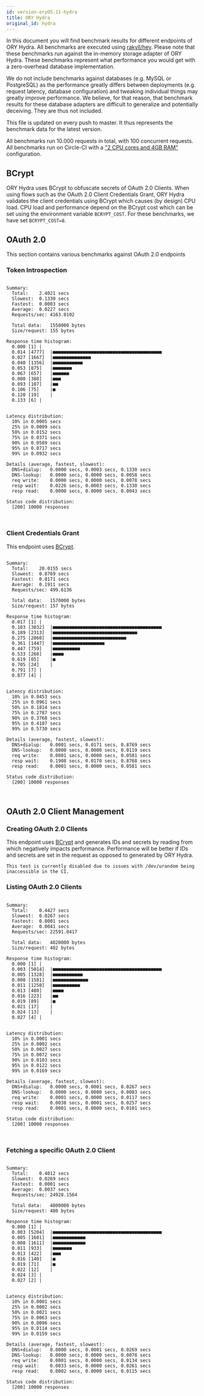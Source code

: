 ```yaml
---
id: version-oryOS.11-hydra
title: ORY Hydra
original_id: hydra
---
```


In this document you will find benchmark results for different endpoints of ORY Hydra. All benchmarks are executed
using [rakyll/hey](https://github.com/rakyll/hey). Please note that these benchmarks run against the in-memory storage
adapter of ORY Hydra. These benchmarks represent what performance you would get with a zero-overhead database implementation.

We do not include benchmarks against databases (e.g. MySQL or PostgreSQL) as the performance greatly differs between
deployments (e.g. request latency, database configuration) and tweaking individual things may greatly improve performance.
We believe, for that reason, that benchmark results for these database adapters are difficult to generalize and potentially
deceiving. They are thus not included.

This file is updated on every push to master. It thus represents the benchmark data for the latest version.

All benchmarks run 10.000 requests in total, with 100 concurrent requests. All benchmarks run on Circle-CI with a
["2 CPU cores and 4GB RAM"](https://support.circleci.com/hc/en-us/articles/360000489307-Why-do-my-tests-take-longer-to-run-on-CircleCI-than-locally-)
configuration.

## BCrypt

ORY Hydra uses BCrypt to obfuscate secrets of OAuth 2.0 Clients. When using flows such as the OAuth 2.0 Client Credentials
Grant, ORY Hydra validates the client credentials using BCrypt which causes (by design) CPU load. CPU load and performance
depend on the BCrypt cost which can be set using the environment variable `BCRYPT_COST`. For these benchmarks,
we have set `BCRYPT_COST=8`.

## OAuth 2.0

This section contains various benchmarks against OAuth 2.0 endpoints

### Token Introspection

```

Summary:
  Total:	2.4021 secs
  Slowest:	0.1330 secs
  Fastest:	0.0003 secs
  Average:	0.0227 secs
  Requests/sec:	4163.0102

  Total data:	1550000 bytes
  Size/request:	155 bytes

Response time histogram:
  0.000 [1]	|
  0.014 [4777]	|■■■■■■■■■■■■■■■■■■■■■■■■■■■■■■■■■■■■■■■■
  0.027 [1667]	|■■■■■■■■■■■■■■
  0.040 [1356]	|■■■■■■■■■■■
  0.053 [875]	|■■■■■■■
  0.067 [657]	|■■■■■■
  0.080 [380]	|■■■
  0.093 [187]	|■■
  0.106 [75]	|■
  0.120 [19]	|
  0.133 [6]	|


Latency distribution:
  10% in 0.0005 secs
  25% in 0.0009 secs
  50% in 0.0152 secs
  75% in 0.0371 secs
  90% in 0.0589 secs
  95% in 0.0717 secs
  99% in 0.0932 secs

Details (average, fastest, slowest):
  DNS+dialup:	0.0000 secs, 0.0003 secs, 0.1330 secs
  DNS-lookup:	0.0000 secs, 0.0000 secs, 0.0058 secs
  req write:	0.0000 secs, 0.0000 secs, 0.0078 secs
  resp wait:	0.0226 secs, 0.0003 secs, 0.1330 secs
  resp read:	0.0000 secs, 0.0000 secs, 0.0043 secs

Status code distribution:
  [200]	10000 responses



```

### Client Credentials Grant

This endpoint uses [BCrypt](#bcrypt).

```

Summary:
  Total:	20.0155 secs
  Slowest:	0.8769 secs
  Fastest:	0.0171 secs
  Average:	0.1911 secs
  Requests/sec:	499.6136

  Total data:	1570000 bytes
  Size/request:	157 bytes

Response time histogram:
  0.017 [1]	|
  0.103 [3032]	|■■■■■■■■■■■■■■■■■■■■■■■■■■■■■■■■■■■■■■■■
  0.189 [2313]	|■■■■■■■■■■■■■■■■■■■■■■■■■■■■■■■
  0.275 [2060]	|■■■■■■■■■■■■■■■■■■■■■■■■■■■
  0.361 [1447]	|■■■■■■■■■■■■■■■■■■■
  0.447 [759]	|■■■■■■■■■■
  0.533 [268]	|■■■■
  0.619 [85]	|■
  0.705 [24]	|
  0.791 [7]	|
  0.877 [4]	|


Latency distribution:
  10% in 0.0453 secs
  25% in 0.0961 secs
  50% in 0.1814 secs
  75% in 0.2787 secs
  90% in 0.3768 secs
  95% in 0.4107 secs
  99% in 0.5730 secs

Details (average, fastest, slowest):
  DNS+dialup:	0.0001 secs, 0.0171 secs, 0.8769 secs
  DNS-lookup:	0.0000 secs, 0.0000 secs, 0.0119 secs
  req write:	0.0001 secs, 0.0000 secs, 0.0581 secs
  resp wait:	0.1908 secs, 0.0170 secs, 0.8768 secs
  resp read:	0.0001 secs, 0.0000 secs, 0.0581 secs

Status code distribution:
  [200]	10000 responses



```

## OAuth 2.0 Client Management

### Creating OAuth 2.0 Clients

This endpoint uses [BCrypt](#bcrypt) and generates IDs and secrets by reading from which negatively impacts
performance. Performance will be better if IDs and secrets are set in the request as opposed to generated by ORY Hydra.

```
This test is currently disabled due to issues with /dev/urandom being inaccessible in the CI.
```

### Listing OAuth 2.0 Clients

```

Summary:
  Total:	0.4427 secs
  Slowest:	0.0267 secs
  Fastest:	0.0001 secs
  Average:	0.0041 secs
  Requests/sec:	22591.0417

  Total data:	4820000 bytes
  Size/request:	482 bytes

Response time histogram:
  0.000 [1]	|
  0.003 [5014]	|■■■■■■■■■■■■■■■■■■■■■■■■■■■■■■■■■■■■■■■■
  0.005 [1328]	|■■■■■■■■■■■
  0.008 [1581]	|■■■■■■■■■■■■■
  0.011 [1250]	|■■■■■■■■■■
  0.013 [480]	|■■■■
  0.016 [223]	|■■
  0.019 [89]	|■
  0.021 [17]	|
  0.024 [13]	|
  0.027 [4]	|


Latency distribution:
  10% in 0.0001 secs
  25% in 0.0002 secs
  50% in 0.0027 secs
  75% in 0.0072 secs
  90% in 0.0103 secs
  95% in 0.0122 secs
  99% in 0.0169 secs

Details (average, fastest, slowest):
  DNS+dialup:	0.0000 secs, 0.0001 secs, 0.0267 secs
  DNS-lookup:	0.0000 secs, 0.0000 secs, 0.0083 secs
  req write:	0.0001 secs, 0.0000 secs, 0.0117 secs
  resp wait:	0.0038 secs, 0.0001 secs, 0.0257 secs
  resp read:	0.0001 secs, 0.0000 secs, 0.0101 secs

Status code distribution:
  [200]	10000 responses



```

### Fetching a specific OAuth 2.0 Client

```

Summary:
  Total:	0.4012 secs
  Slowest:	0.0269 secs
  Fastest:	0.0001 secs
  Average:	0.0037 secs
  Requests/sec:	24928.1564

  Total data:	4800000 bytes
  Size/request:	480 bytes

Response time histogram:
  0.000 [1]	|
  0.003 [5204]	|■■■■■■■■■■■■■■■■■■■■■■■■■■■■■■■■■■■■■■■■
  0.005 [1601]	|■■■■■■■■■■■■
  0.008 [1611]	|■■■■■■■■■■■■
  0.011 [933]	|■■■■■■■
  0.013 [422]	|■■■
  0.016 [140]	|■
  0.019 [71]	|■
  0.022 [12]	|
  0.024 [3]	|
  0.027 [2]	|


Latency distribution:
  10% in 0.0001 secs
  25% in 0.0002 secs
  50% in 0.0021 secs
  75% in 0.0063 secs
  90% in 0.0096 secs
  95% in 0.0114 secs
  99% in 0.0159 secs

Details (average, fastest, slowest):
  DNS+dialup:	0.0000 secs, 0.0001 secs, 0.0269 secs
  DNS-lookup:	0.0000 secs, 0.0000 secs, 0.0078 secs
  req write:	0.0001 secs, 0.0000 secs, 0.0134 secs
  resp wait:	0.0033 secs, 0.0000 secs, 0.0261 secs
  resp read:	0.0002 secs, 0.0000 secs, 0.0115 secs

Status code distribution:
  [200]	10000 responses



```
